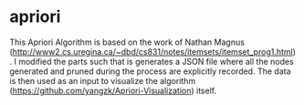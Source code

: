 # apriori
This Apriori Algorithm is based on the work of Nathan Magnus (http://www2.cs.uregina.ca/~dbd/cs831/notes/itemsets/itemset_prog1.html). I modified the parts such that is generates a JSON file where all the nodes generated and pruned during the process are explicitly recorded. The data is then used as an input to visualize the algorithm (https://github.com/yangzk/Apriori-Visualization) itself. 
